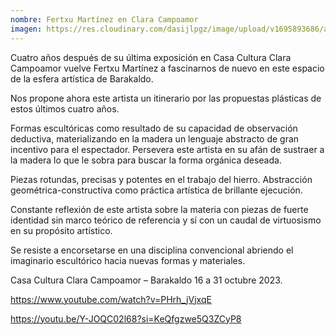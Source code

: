 ```yaml
---
nombre: Fertxu Martínez en Clara Campoamor
imagen: https://res.cloudinary.com/dasijlpgz/image/upload/v1695893686/artistas/Fertxu%20Mart%C3%ADnez%20-%20Clara%20Campoamor/230928_Invitaci%C3%B3n_expo_Fertxu2.png
---
```

Cuatro años después de su última exposición en Casa Cultura Clara Campoamor vuelve Fertxu Martínez a fascinarnos de nuevo en este espacio de la esfera artística de Barakaldo.

Nos propone ahora este artista un itinerario por las propuestas plásticas de estos últimos cuatro años.

Formas escultóricas como resultado de su capacidad de observación deductiva, materializando en la madera un lenguaje abstracto de gran incentivo para el espectador. Persevera este artista en su afán de sustraer a la madera lo que le sobra para buscar la forma orgánica deseada.

Piezas rotundas, precisas y potentes en el trabajo del hierro. Abstracción geométrica-constructiva como práctica artística de brillante ejecución.

Constante reflexión de este artista sobre la materia con piezas de fuerte identidad sin marco teórico de referencia y sí con un caudal de virtuosismo en su propósito artístico.

Se resiste a encorsetarse en una disciplina convencional abriendo el imaginario escultórico hacia nuevas formas y materiales.

Casa Cultura Clara Campoamor – Barakaldo 16 a 31 octubre 2023.

https://www.youtube.com/watch?v=PHrh_jVjxqE

https://youtu.be/Y-JOQC02l68?si=KeQfgzwe5Q3ZCyP8